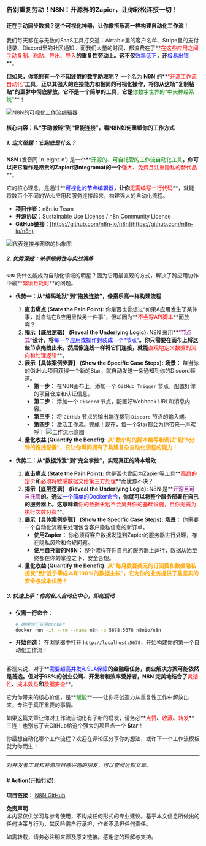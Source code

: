 ### **告别重复劳动！N8N：开源界的Zapier，让你轻松连接一切！**

#### **还在手动同步数据？这个可视化神器，让你像搭乐高一样构建自动化工作流！**

我们每天都在与无数的SaaS工具打交道：Airtable里的客户名单、Stripe里的支付记录、Discord里的社区通知... 而我们大量的时间，都浪费在了**<font color='red'>在这些应用之间手动复制、粘贴、导出、导入</font>**的重复性劳动上。这不仅**<font color='blue'>效率低下</font>**，还**<font color='blue'>极易出错</font>**。

**但如果，你能拥有一个不知疲倦的数字助理呢？** 一个名为 **N8N** 的**<font color='red'>“开源工作流自动化”</font>**工具，正以其强大的连接能力和极简的可视化操作，将你从这场“复制粘贴”的噩梦中彻底解放。它不是一个简单的工具，它是**<font color='green'>你数字世界的“中央神经系统”</font>**！

![N8N的可视化工作流编辑器](https://images.unsplash.com/photo-1611095782422-993c3c2f3e5a?q=80&w=2070&auto=format&fit=crop)

#### **核心内容：从“手动搬砖”到“智能连接”，看N8N如何重塑你的工作方式**

##### **1. 定义破题：它到底是什么？**

**N8N** (发音同 'n-eight-n') 是一个**<font color='green'>开源的、可自托管的工作流自动化工具</font>**。你可以把它看作是昂贵的Zapier或Integromat的一个**<font color='red'>强大、免费且注重隐私的替代品</font>**。

它的核心理念，是通过**<font color='blue'>可视化的节点编辑器</font>**，让你**<font color='red'>无需编写一行代码</font>**，就能将数百个不同的Web应用和服务连接起来，构建强大的自动化流程。

*   **项目作者**：n8n.io Team
*   **开源协议**：Sustainable Use License / n8n Community License
*   **GitHub链接**：[https://github.com/n8n-io/n8n](https://github.com/n8n-io/n8n)

![代表连接与网络的抽象图](https://images.unsplash.com/photo-1543286386-713bdd548da4?q=80&w=2070&auto=format&fit=crop)

##### **2. 优势深挖：杀手级特性与实战演练**

`N8N` 凭什么能成为自动化领域的明星？因为它用最直观的方式，解决了跨应用协作中最**<font color='red'>繁琐且耗时</font>**的问题。

*   **优势一：从“编码地狱”到“拖拽连接”，像搭乐高一样构建流程**
    1.  **直击痛点 (State the Pain Point):** 你是否也曾想过“如果A应用发生了某件事，就自动在B应用里做另一件事”，但却因为**<font color='red'>不会写API脚本</font>**而放弃？
    2.  **揭示【底层逻辑】 (Reveal the Underlying Logic):** N8N 采用**<font color='purple'>“节点式”</font>**设计，将**<font color='blue'>每一个应用或操作封装成一个“节点”</font>**。你只需要在画布上将这些节点拖拽出来，然后像连线一样将它们连接，就能**<font color='red'>直观地定义数据的流向和处理逻辑</font>**。
    3.  **展示【具体案例步骤】 (Show the Specific Case Steps):**
        **场景：** 每当你的GitHub项目获得一个新的Star，就自动发送一条通知到你的Discord频道。
        *   **第一步：** 在N8N画布上，添加一个 `GitHub Trigger` 节点，配置好你的项目仓库和认证信息。
        *   **第二步：** 添加一个 `Discord` 节点，配置好Webhook URL和消息内容。
        *   **第三步：** 将 `GitHub` 节点的输出端连接到 `Discord` 节点的输入端。
        *   **第四步：** 激活工作流。完成！现在，每一个Star都会为你带来一声欢呼！
        ![工作流示意图](https://images.unsplash.com/photo-1504868584819-f8e8b4b6d7e3?q=80&w=2070&auto=format&fit=crop)
    4.  **量化收益 (Quantify the Benefit):** **<font color='orange'>从“数小时的脚本编写和调试”到“5分钟的拖拽配置”，它让你瞬间拥有了构建复杂自动化流程的能力！</font>**

*   **优势二：从“数据外泄”到“完全掌控”，实现真正的降本增效**
    1.  **直击痛点 (State the Pain Point):** 你是否也曾因为Zapier等工具**<font color='red'>高昂的定价</font>**和**<font color='red'>必须将敏感数据交给第三方处理</font>**而犹豫不决？
    2.  **揭示【底层逻辑】 (Reveal the Underlying Logic):** N8N 是**<font color='purple'>开源且可自托管</font>**的。通过**<font color='blue'>一个简单的Docker命令</font>**，你就可以将整个服务部署在自己的服务器上。这意味着**<font color='red'>你的数据永远不会离开你的基础设施，且你无需为执行次数付费</font>**。
    3.  **展示【具体案例步骤】 (Show the Specific Case Steps):**
        **场景：** 你需要一个自动化流程来处理包含客户隐私信息的新订单。
        *   **使用Zapier：** 你必须将客户数据发送到Zapier的服务器进行处理，存在隐私风险和合规问题。
        *   **使用自托管的N8N：** 整个流程在你自己的服务器上运行，数据从始至终都在你的掌控之下，安全合规。
    4.  **量化收益 (Quantify the Benefit):** **<font color='orange'>从“每月数百美元的订阅费和数据隐私担忧”到“近乎零成本和100%的数据主权”，它为你的业务提供了最坚实的安全与成本优势！</font>**

##### **3. 快速上手：你的私人自动化中心，即刻启动**

*   **仅需一行命令**：
    ```bash
    # 确保你已安装Docker
    docker run -it --rm --name n8n -p 5678:5678 n8nio/n8n
    ```
*   **开始创造**：
    在浏览器中打开 `http://localhost:5678`，开始构建你的第一个自动化工作流！

---

客观来说，对于**<font color='blue'>需要超高并发和SLA保障</font>**的金融级任务，商业解决方案可能依然是首选。但对于98%的创业公司、开发者和效率爱好者，N8N 完美地结合了**<font color='red'>灵活性</font>**、**<font color='red'>成本效益</font>**和**<font color='red'>数据安全</font>**。

它为你带来的核心价值，是**<font color='green'>赋能</font>**——让你将创造力从重复性工作中解放出来，专注于真正重要的事情。

如果这篇文章让你对工作流自动化有了新的启发，请务必**<font color='red'>点赞</font>**、**<font color='red'>收藏</font>**、**<font color='red'>转发</font>**三连！也别忘了去GitHub给这个强大的项目点一个 **Star**！

你最想自动化哪个工作流程？欢迎在评论区分享你的想法，或许下一个工作流模板就为你而生！

---
*对开发者工具和开源项目感兴趣的朋友，可以查阅近期文章。*

#### **# Action(开始行动):**

**项目链接：** [N8N GitHub](https://github.com/n8n-io/n8n)

**免责声明**  
本内容仅供学习与参考使用，不构成任何形式的专业建议。基于本文信息所做出的任何决策与行为，其风险需自行承担，作者不承担任何责任。

如需转载，请务必注明来源及原文链接。感谢您的理解与支持。
